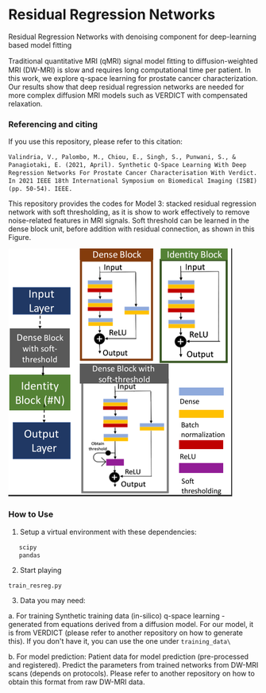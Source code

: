 # Residual Regression Networks
Residual Regression Networks with denoising component for deep-learning based model fitting

Traditional quantitative MRI (qMRI) signal model ﬁtting to diffusion-weighted MRI (DW-MRI) is slow and requires long computational time per patient. In this work, we
explore q-space learning for prostate cancer characterization. Our results show that deep residual regression networks are needed for more complex diffusion MRI models such as VERDICT with compensated relaxation.

### Referencing and citing

If you use this repository, please refer to this citation:
```
Valindria, V., Palombo, M., Chiou, E., Singh, S., Punwani, S., & Panagiotaki, E. (2021, April). Synthetic Q-Space Learning With Deep Regression Networks For Prostate Cancer Characterisation With Verdict. In 2021 IEEE 18th International Symposium on Biomedical Imaging (ISBI) (pp. 50-54). IEEE.
```

This repository provides the codes for Model 3: stacked residual regression network with soft thresholding, as it is show to work effectively to remove noise-related features in MRI signals. Soft threshold can be learned in the dense block unit,  before addition with residual connection, as shown in this Figure.

![Screenshot](model3.png)


### How to Use

1. Setup a virtual environment with these dependencies:
```keras with tensorflow backend
   scipy
   pandas
```

2. Start playing
```
train_resreg.py
```

3. Data you may need:

a. For training
Synthetic training data (in-silico) q-space learning -  generated from equations derived from a diffusion model. For our model, it is from VERDICT (please refer to another repository on how to generate this).
If you don't have it, you can use the one under ```training_data\```
 
b. For model prediction:
Patient data for model prediction (pre-processed and registered). Predict the parameters from trained networks from DW-MRI scans (depends on protocols).
Please refer to another repository on how to obtain this format from raw DW-MRI data.
